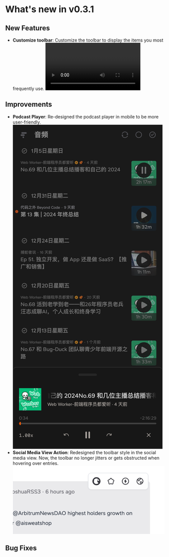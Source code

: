 # What's new in v0.3.1

## New Features

- **Customize toolbar**: Customize the toolbar to display the items you most frequently use.
  ![Customize toolbar](https://github.com/RSSNext/assets/blob/main/customize-toolbar.mp4?raw=true)

## Improvements

- **Podcast Player**: Re-designed the podcast player in mobile to be more user-friendly.
  ![Podcast Player](https://github.com/RSSNext/assets/blob/8f778dac8bb2e765acab2157497e4a77a60c5a0b/mobile-audio-player.png?raw=true)
- **Social Media View Action**: Redesigned the toolbar style in the social media view. Now, the toolbar no longer jitters or gets obstructed when hovering over entries.
  ![Social Media View Action](https://github.com/RSSNext/assets/blob/main/social-media-actions.png?raw=true)

## Bug Fixes
